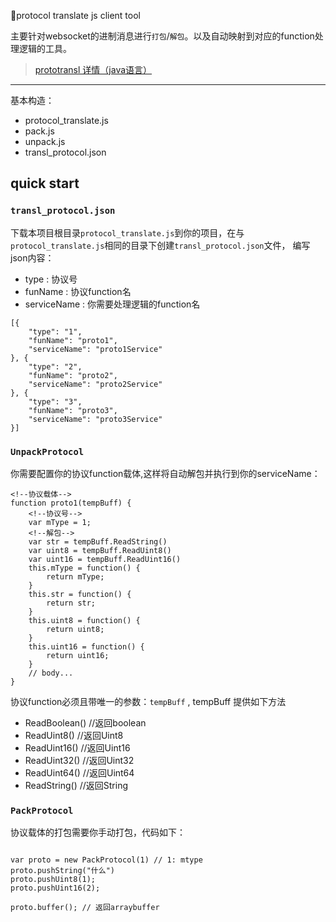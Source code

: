 🍌protocol translate js client tool

主要针对websocket的进制消息进行`打包`/`解包`。以及自动映射到对应的function处理逻辑的工具。

> [prototransl 详情（java语言）](https://github.com/AlexJialene/prototransl)
---
基本构造：
* protocol_translate.js
* pack.js
* unpack.js
* transl_protocol.json

## quick start

### `transl_protocol.json`

下载本项目根目录`protocol_translate.js`到你的项目，在与`protocol_translate.js`相同的目录下创建`transl_protocol.json`文件，
编写json内容：

* type : 协议号
* funName : 协议function名
* serviceName : 你需要处理逻辑的function名

```
[{
    "type": "1",
    "funName": "proto1",
    "serviceName": "proto1Service"
}, {
    "type": "2",
    "funName": "proto2",
    "serviceName": "proto2Service"
}, {
    "type": "3",
    "funName": "proto3",
    "serviceName": "proto3Service"
}]
```

### `UnpackProtocol`

你需要配置你的协议function载体,这样将自动解包并执行到你的serviceName：

```
<!--协议载体-->
function proto1(tempBuff) {
	<!--协议号-->
    var mType = 1; 
    <!--解包-->
    var str = tempBuff.ReadString() 
    var uint8 = tempBuff.ReadUint8()
    var uint16 = tempBuff.ReadUint16()
    this.mType = function() {
        return mType;
    }
    this.str = function() {
        return str;
    }
    this.uint8 = function() {
        return uint8;
    }
    this.uint16 = function() {
        return uint16;
    }
    // body...
}
```
协议function必须且带唯一的参数：`tempBuff` , tempBuff 提供如下方法

* ReadBoolean() //返回boolean
* ReadUint8()   //返回Uint8
* ReadUint16()  //返回Uint16
* ReadUint32()  //返回Uint32
* ReadUint64()  //返回Uint64
* ReadString()  //返回String

### `PackProtocol`

协议载体的打包需要你手动打包，代码如下：

```

var proto = new PackProtocol(1) // 1: mtype 
proto.pushString("什么")
proto.pushUint8(1);
proto.pushUint16(2);

proto.buffer(); // 返回arraybuffer
```








